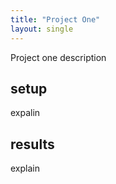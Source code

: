 ```yaml
---
title: "Project One"
layout: single
---
```


Project one description

## setup
expalin

## results
explain
